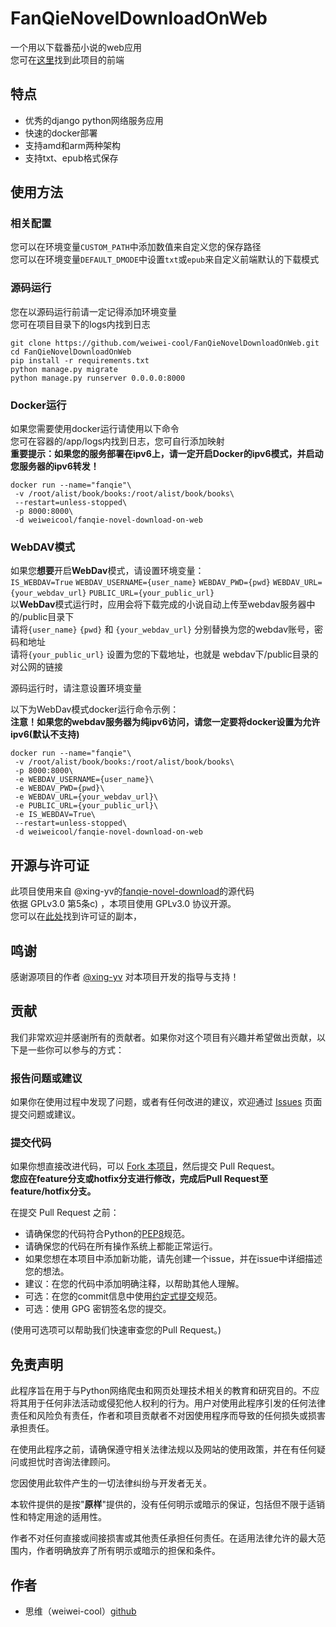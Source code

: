 # FanQieNovelDownloadOnWeb
一个用以下载番茄小说的web应用  
您可在[这里](https://github.com/weiwei-cool/FanQieNovelDownloadOnWebUI)找到此项目的前端

## 特点

 - 优秀的django python网络服务应用
 - 快速的docker部署
 - 支持amd和arm两种架构
 - 支持txt、epub格式保存

## 使用方法
### 相关配置
您可以在环境变量`CUSTOM_PATH`中添加数值来自定义您的保存路径  
您可以在环境变量`DEFAULT_DMODE`中设置`txt`或`epub`来自定义前端默认的下载模式
### 源码运行
您在以源码运行前请一定记得添加环境变量  
您可在项目目录下的logs内找到日志  
```shell
git clone https://github.com/weiwei-cool/FanQieNovelDownloadOnWeb.git
cd FanQieNovelDownloadOnWeb
pip install -r requirements.txt
python manage.py migrate
python manage.py runserver 0.0.0.0:8000
```
### Docker运行

如果您需要使用docker运行请使用以下命令  
您可在容器的/app/logs内找到日志，您可自行添加映射  
**重要提示：如果您的服务部署在ipv6上，请一定开启Docker的ipv6模式，并启动您服务器的ipv6转发！**  

```shell
docker run --name="fanqie"\
 -v /root/alist/book/books:/root/alist/book/books\
 --restart=unless-stopped\
 -p 8000:8000\
 -d weiweicool/fanqie-novel-download-on-web
```

### WebDAV模式
如果您**想要**开启**WebDav**模式，请设置环境变量：  
`IS_WEBDAV=True` `WEBDAV_USERNAME={user_name}` `WEBDAV_PWD={pwd}` `WEBDAV_URL={your_webdav_url}`  `PUBLIC_URL={your_public_url}`  
以**WebDav**模式运行时，应用会将下载完成的小说自动上传至webdav服务器中的/public目录下   
请将`{user_name}` `{pwd}` 和 `{your_webdav_url}` 分别替换为您的webdav账号，密码和地址  
请将`{your_public_url}` 设置为您的下载地址，也就是 webdav下/public目录的对公网的链接  

源码运行时，请注意设置环境变量  

以下为WebDav模式docker运行命令示例：  
**注意！如果您的webdav服务器为纯ipv6访问，请您一定要将docker设置为允许ipv6(默认不支持)**  

```shell
docker run --name="fanqie"\
 -v /root/alist/book/books:/root/alist/book/books\
 -p 8000:8000\
 -e WEBDAV_USERNAME={user_name}\
 -e WEBDAV_PWD={pwd}\
 -e WEBDAV_URL={your_webdav_url}\
 -e PUBLIC_URL={your_public_url}\
 -e IS_WEBDAV=True\
 --restart=unless-stopped\
 -d weiweicool/fanqie-novel-download-on-web
```


## 开源与许可证
此项目使用来自 @xing-yv的[fanqie-novel-download](https://github.com/xing-yv/fanqie-novel-download)的源代码  
依据 GPLv3.0 第5条c) ，本项目使用 GPLv3.0 协议开源。  
您可以在[此处](https://www.gnu.org/licenses/gpl-3.0.html)找到许可证的副本， 

## 鸣谢
感谢源项目的作者 [@xing-yv](https://github.com/xing-yv) 对本项目开发的指导与支持！

## 贡献

我们非常欢迎并感谢所有的贡献者。如果你对这个项目有兴趣并希望做出贡献，以下是一些你可以参与的方式：

### 报告问题或建议

如果你在使用过程中发现了问题，或者有任何改进的建议，欢迎通过 [Issues](https://github.com/weiwei-cool/FanQieNovelDownloadOnWeb/issues) 页面提交问题或建议。

### 提交代码

如果你想直接改进代码，可以 [Fork 本项目](https://github.com/weiwei-cool/FanQieNovelDownloadOnWeb/fork)，然后提交 Pull Request。  
**您应在feature分支或hotfix分支进行修改，完成后Pull Request至feature/hotfix分支。**

在提交 Pull Request 之前：

- 请确保您的代码符合Python的[PEP8](https://www.python.org/dev/peps/pep-0008/)规范。
- 请确保您的代码在所有操作系统上都能正常运行。
- 如果您想在本项目中添加新功能，请先创建一个issue，并在issue中详细描述您的想法。
- 建议：在您的代码中添加明确注释，以帮助其他人理解。
- 可选：在您的commit信息中使用[约定式提交](https://www.conventionalcommits.org/zh-hans/v1.0.0/)规范。
- 可选：使用 GPG 密钥签名您的提交。  

(使用可选项可以帮助我们快速审查您的Pull Request。)

## 免责声明
此程序旨在用于与Python网络爬虫和网页处理技术相关的教育和研究目的。不应将其用于任何非法活动或侵犯他人权利的行为。用户对使用此程序引发的任何法律责任和风险负有责任，作者和项目贡献者不对因使用程序而导致的任何损失或损害承担责任。

在使用此程序之前，请确保遵守相关法律法规以及网站的使用政策，并在有任何疑问或担忧时咨询法律顾问。

您因使用此软件产生的一切法律纠纷与开发者无关。

本软件提供的是按"**原样**"提供的，没有任何明示或暗示的保证，包括但不限于适销性和特定用途的适用性。

作者不对任何直接或间接损害或其他责任承担任何责任。在适用法律允许的最大范围内，作者明确放弃了所有明示或暗示的担保和条件。


## 作者

 - 思维（weiwei-cool）[github](https://github.com/weiwei-cool)

